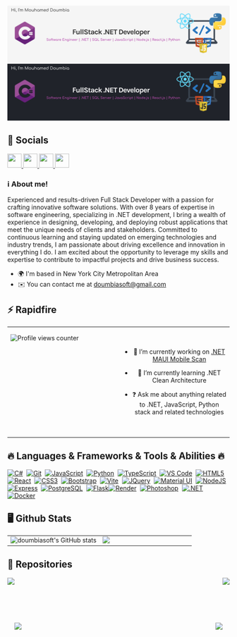![Header](./header-light.png#gh-light-mode-only)![Header](./header-dark.png#gh-dark-mode-only)
## 🔗 Socials

<p align="left"> <a href="https://www.github.com/doumbiasoft" target="_blank" rel="noreferrer"> <picture> <source media="(prefers-color-scheme: dark)" srcset="https://raw.githubusercontent.com/danielcranney/readme-generator/main/public/icons/socials/github-dark.svg" /> <source media="(prefers-color-scheme: light)" srcset="https://raw.githubusercontent.com/danielcranney/readme-generator/main/public/icons/socials/github.svg" /> <img src="https://raw.githubusercontent.com/danielcranney/readme-generator/main/public/icons/socials/github.svg" width="32" height="32" /> </picture> </a> <a href="https://www.linkedin.com/in/doumbiamouhamed/" target="_blank" rel="noreferrer"> <picture> <source media="(prefers-color-scheme: dark)" srcset="https://raw.githubusercontent.com/danielcranney/readme-generator/main/public/icons/socials/linkedin-dark.svg" /> <source media="(prefers-color-scheme: light)" srcset="https://raw.githubusercontent.com/danielcranney/readme-generator/main/public/icons/socials/linkedin.svg" /> <img src="https://raw.githubusercontent.com/danielcranney/readme-generator/main/public/icons/socials/linkedin.svg" width="32" height="32" /> </picture> </a> <a href="https://www.x.com/doumbiasoft" target="_blank" rel="noreferrer"> <picture> <source media="(prefers-color-scheme: dark)" srcset="https://raw.githubusercontent.com/danielcranney/readme-generator/main/public/icons/socials/twitter-dark.svg" /> <source media="(prefers-color-scheme: light)" srcset="https://raw.githubusercontent.com/danielcranney/readme-generator/main/public/icons/socials/twitter.svg" /> <img src="https://raw.githubusercontent.com/danielcranney/readme-generator/main/public/icons/socials/twitter.svg" width="32" height="32" /> </picture> </a> <a href="https://www.threads.net/@mouhameddoumbia" target="_blank" rel="noreferrer"> <picture> <source media="(prefers-color-scheme: dark)" srcset="https://raw.githubusercontent.com/danielcranney/readme-generator/main/public/icons/socials/threads-dark.svg" /> <source media="(prefers-color-scheme: light)" srcset="https://raw.githubusercontent.com/danielcranney/readme-generator/main/public/icons/socials/threads.svg" /> <img src="https://raw.githubusercontent.com/danielcranney/readme-generator/main/public/icons/socials/threads.svg" width="32" height="32" /> </picture> </a></p>


### ℹ️ About me!  
Experienced and results-driven Full Stack Developer with a passion for crafting innovative software solutions. With over 8 years of expertise in software engineering, specializing in .NET development, I bring a wealth of experience in designing, developing, and deploying robust applications that meet the unique needs of clients and stakeholders. Committed to continuous learning and staying updated on emerging technologies and industry trends, I am passionate about driving excellence and innovation in everything I do. I am excited about the opportunity to leverage my skills and expertise to contribute to impactful projects and drive business success.


* 🌍  I'm based in New York City Metropolitan Area
* ✉️  You can contact me at [doumbiasoft@gmail.com](mailto:doumbiasoft@gmail.com)

## ⚡ Rapidfire  
<table><tr><td valign="top" width="50%">

![Profile views counter](https://komarev.com/ghpvc/?username=doumbiasoft&&style=flat-square)

<img height=200 align="center" src-light="https://github-readme-stats.vercel.app/api/top-langs/?username=doumbiasoft&hide=c%23,powershell,Mathematica,Ruby,Objective-C,Objective-C%2b%2b,Cuda&title_color=B84DAF&text_color=000000&icon_color=61dafb&bg_color=F5F5F5&langs_count=8&layout=compact&border_color=61dafb&hide_border=true&size_weight=0.5&count_weight=0.5" />
  
<img height=200 align="center" src-dark="https://github-readme-stats.vercel.app/api/top-langs/?username=doumbiasoft&hide=c%23,powershell,Mathematica,Ruby,Objective-C,Objective-C%2b%2b,Cuda&title_color=B84DAF&text_color=ffffff&icon_color=61dafb&bg_color=20232a&langs_count=8&layout=compact&border_color=61dafb&hide_border=true&size_weight=0.5&count_weight=0.5" />


</td><td valign="center" width="50%">

<div align="center">

- 🔭 I’m currently working on [.NET MAUI Mobile Scan](https://github.com)  
  

- 🌱 I’m currently learning .NET Clean Architecture  
  

- ❓ Ask me about anything related to .NET, JavaScript, Python stack and related technologies  

  
</div>  

</td></tr></table>  


## 🔥 Languages & Frameworks & Tools & Abilities 🔥

<p align="left">
<a href="https://docs.microsoft.com/en-us/dotnet/csharp/" target="_blank" rel="noreferrer"><img src="https://raw.githubusercontent.com/danielcranney/readme-generator/main/public/icons/skills/csharp-colored.svg" width="36" height="36" alt="C#" /></a>&nbsp;&nbsp;<a href="https://git-scm.com/" target="_blank" rel="noreferrer"><img src="https://raw.githubusercontent.com/danielcranney/readme-generator/main/public/icons/skills/git-colored.svg" width="36" height="36" alt="Git" /></a>&nbsp;&nbsp;<a href="https://developer.mozilla.org/en-US/docs/Web/JavaScript" target="_blank" rel="noreferrer"><img src="https://raw.githubusercontent.com/danielcranney/readme-generator/main/public/icons/skills/javascript-colored.svg" width="36" height="36" alt="JavaScript" /></a>&nbsp;&nbsp;<a href="https://www.python.org/" target="_blank" rel="noreferrer"><img src="https://raw.githubusercontent.com/danielcranney/readme-generator/main/public/icons/skills/python-colored.svg" width="36" height="36" alt="Python" /></a>&nbsp;&nbsp;<a href="https://www.typescriptlang.org/" target="_blank" rel="noreferrer"><img src="https://raw.githubusercontent.com/danielcranney/readme-generator/main/public/icons/skills/typescript-colored.svg" width="36" height="36" alt="TypeScript" /></a>&nbsp;&nbsp;<a href="https://code.visualstudio.com/" target="_blank" rel="noreferrer"><img src="https://raw.githubusercontent.com/danielcranney/readme-generator/main/public/icons/skills/visualstudiocode.svg" width="36" height="36" alt="VS Code" /></a>&nbsp;&nbsp;<a href="https://developer.mozilla.org/en-US/docs/Glossary/HTML5" target="_blank" rel="noreferrer"><img src="https://raw.githubusercontent.com/danielcranney/readme-generator/main/public/icons/skills/html5-colored.svg" width="36" height="36" alt="HTML5" /></a>&nbsp;&nbsp;<a href="https://reactjs.org/" target="_blank" rel="noreferrer"><img src="https://raw.githubusercontent.com/danielcranney/readme-generator/main/public/icons/skills/react-colored.svg" width="36" height="36" alt="React" /></a>&nbsp;&nbsp;<a href="https://www.w3.org/TR/CSS/#css" target="_blank" rel="noreferrer"><img src="https://raw.githubusercontent.com/danielcranney/readme-generator/main/public/icons/skills/css3-colored.svg" width="36" height="36" alt="CSS3" /></a>&nbsp;&nbsp;<a href="https://getbootstrap.com/" target="_blank" rel="noreferrer"><img src="https://raw.githubusercontent.com/danielcranney/readme-generator/main/public/icons/skills/bootstrap-colored.svg" width="36" height="36" alt="Bootstrap" /></a>&nbsp;&nbsp;<a href="https://vitejs.dev/" target="_blank" rel="noreferrer"><img src="https://raw.githubusercontent.com/danielcranney/readme-generator/main/public/icons/skills/vite-colored.svg" width="36" height="36" alt="Vite" /></a>&nbsp;&nbsp;<a href="https://jquery.com/" target="_blank" rel="noreferrer"><img src="https://raw.githubusercontent.com/danielcranney/readme-generator/main/public/icons/skills/jquery-colored.svg" width="36" height="36" alt="JQuery" /></a>&nbsp;&nbsp;<a href="https://mui.com/" target="_blank" rel="noreferrer"><img src="https://raw.githubusercontent.com/danielcranney/readme-generator/main/public/icons/skills/materialui-colored.svg" width="36" height="36" alt="Material UI" /></a>&nbsp;&nbsp;<a href="https://nodejs.org/en/" target="_blank" rel="noreferrer"><img src="https://raw.githubusercontent.com/danielcranney/readme-generator/main/public/icons/skills/nodejs-colored.svg" width="36" height="36" alt="NodeJS" /></a>&nbsp;&nbsp;<a href="https://expressjs.com/" target="_blank" rel="noreferrer"><img src="https://raw.githubusercontent.com/danielcranney/readme-generator/main/public/icons/skills/express-colored.svg" width="36" height="36" alt="Express" /></a>&nbsp;&nbsp;<a href="https://www.postgresql.org/" target="_blank" rel="noreferrer"><img src="https://raw.githubusercontent.com/danielcranney/readme-generator/main/public/icons/skills/postgresql-colored.svg" width="36" height="36" alt="PostgreSQL" /></a>&nbsp;&nbsp;<a href="https://flask.palletsprojects.com/en/2.0.x/" target="_blank" rel="noreferrer"><img src="https://raw.githubusercontent.com/danielcranney/readme-generator/main/public/icons/skills/flask-colored.svg" width="36" height="36" alt="Flask" /></a><a href="https://render.com/" target="_blank" rel="noreferrer"><img src="https://raw.githubusercontent.com/danielcranney/readme-generator/main/public/icons/skills/render-colored.svg" width="36" height="36" alt="Render" /></a>&nbsp;&nbsp;<a href="https://www.adobe.com/uk/products/photoshop.html" target="_blank" rel="noreferrer"><img src="https://raw.githubusercontent.com/danielcranney/readme-generator/main/public/icons/skills/photoshop-colored.svg" width="36" height="36" alt="Photoshop" /></a>&nbsp;&nbsp;<a href="https://dotnet.microsoft.com/en-us/" target="_blank" rel="noreferrer"><img src="https://raw.githubusercontent.com/danielcranney/readme-generator/main/public/icons/skills/dot-net-colored.svg" width="36" height="36" alt=".NET" /></a>&nbsp;&nbsp;<a href="https://www.docker.com/" target="_blank" rel="noreferrer"><img src="https://raw.githubusercontent.com/danielcranney/readme-generator/main/public/icons/skills/docker-colored.svg" width="36" height="36" alt="Docker" /></a>
</p>


## 🖥️ Github Stats  
<table><tr><td valign="top" width="50%">

<img src="https://github-readme-stats.vercel.app/api?username=doumbiasoft&show_icons=true&hide=&count_private=true&title_color=B84DAF&text_color=ffffff&icon_color=0891b2&bg_color=20232a&hide_border=true&show_icons=true" alt="doumbiasoft's GitHub stats" align="left" style="width: 100%" />


</td><td valign="top" width="50%">

<img src="https://github-readme-streak-stats.herokuapp.com/?user=doumbiasoft&stroke=ffffff&background=20232a&ring=B84DAF&fire=0891b2&currStreakNum=ffffff&currStreakLabel=B84DAF&sideNums=ffffff&sideLabels=ffffff&dates=ffffff&hide_border=true" align="left"  style="width: 100%"/>

</td></tr></table>  


## 📂 Repositories

<div width="100%" align="center">
<a align="left" href="https://github.com/Doumbiasoft/capstone-two-expense-tracker-frontend" title="Expense Tracker"><img align="left" height="115" src="https://github-readme-stats.vercel.app/api/pin/?username=Doumbiasoft&repo=capstone-two-expense-tracker-frontend&theme=react&border_color=20232a&title_color=B84DAF&bg_color=20232a&border_radius=5"></a>
  
  <a align="right" href="https://github.com/Doumbiasoft/capstone-one-quick-recipe" title="Quick Recipe"><img align="right" height="115" src="https://github-readme-stats.vercel.app/api/pin/?username=Doumbiasoft&repo=capstone-one-quick-recipe&theme=react&border_color=20232a&title_color=B84DAF&bg_color=20232a&border_radius=5"></a>
</div>
<br/><br/><br/><br/><br/><br/>
<div width="100%" align="center">
  <a align="left" href="https://github.com/Doumbiasoft/springboard-hack-or-snooze-ajax-api" title="Hack Or Snooze"><img align="left" height="115" src="https://github-readme-stats.vercel.app/api/pin/?username=Doumbiasoft&repo=springboard-hack-or-snooze-ajax-api&theme=react&border_color=20232a&title_color=B84DAF&bg_color=20232a&border_radius=5"></a>
  <a align="right" href="https://github.com/Doumbiasoft/capstone-two-budget-tracker-backend" title="Budget Tracker Backend"><img align="right" height="115" src="https://github-readme-stats.vercel.app/api/pin/?username=Doumbiasoft&repo=capstone-two-budget-tracker-backend&theme=react&border_color=20232a&title_color=B84DAF&bg_color=20232a&border_radius=5"></a>
</div>

<br/>  


<br />

